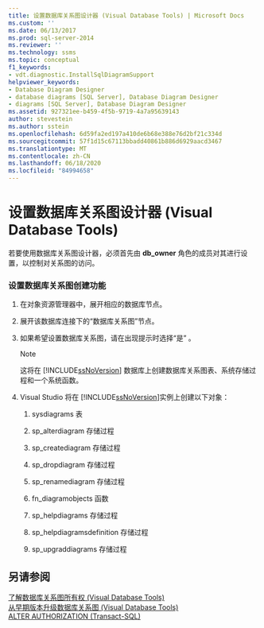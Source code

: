 ```yaml
---
title: 设置数据库关系图设计器 (Visual Database Tools) | Microsoft Docs
ms.custom: ''
ms.date: 06/13/2017
ms.prod: sql-server-2014
ms.reviewer: ''
ms.technology: ssms
ms.topic: conceptual
f1_keywords:
- vdt.diagnostic.InstallSqlDiagramSupport
helpviewer_keywords:
- Database Diagram Designer
- database diagrams [SQL Server], Database Diagram Designer
- diagrams [SQL Server], Database Diagram Designer
ms.assetid: 927321ee-b459-4f5b-9719-4a7a95639143
author: stevestein
ms.author: sstein
ms.openlocfilehash: 6d59fa2ed197a410de6b68e388e76d2bf21c334d
ms.sourcegitcommit: 57f1d15c67113bbadd40861b886d6929aacd3467
ms.translationtype: MT
ms.contentlocale: zh-CN
ms.lasthandoff: 06/18/2020
ms.locfileid: "84994658"
---
```

# <a name="set-up-database-diagram-designer-visual-database-tools"></a>设置数据库关系图设计器 (Visual Database Tools)
  若要使用数据库关系图设计器，必须首先由 **db_owner** 角色的成员对其进行设置，以控制对关系图的访问。  
  
### <a name="to-set-up-database-diagramming"></a>设置数据库关系图创建功能  
  
1.  在对象资源管理器中，展开相应的数据库节点。  
  
2.  展开该数据库连接下的“数据库关系图”节点。  
  
3.  如果希望设置数据库关系图，请在出现提示时选择“是”  。  
  
    > [!NOTE]  
    >  这将在 [!INCLUDE[ssNoVersion](../../includes/ssnoversion-md.md)] 数据库上创建数据库关系图表、系统存储过程和一个系统函数。  
  
4.  Visual Studio 将在 [!INCLUDE[ssNoVersion](../../includes/ssnoversion-md.md)]实例上创建以下对象：  
  
    1.  sysdiagrams 表  
  
    2.  sp_alterdiagram 存储过程  
  
    3.  sp_creatediagram 存储过程  
  
    4.  sp_dropdiagram 存储过程  
  
    5.  sp_renamediagram 存储过程  
  
    6.  fn_diagramobjects 函数  
  
    7.  sp_helpdiagrams 存储过程  
  
    8.  sp_helpdiagramsdefinition 存储过程  
  
    9. sp_upgraddiagrams 存储过程  
  
## <a name="see-also"></a>另请参阅  
 [了解数据库关系图所有权 &#40;Visual Database Tools&#41;](visual-database-tools.md)   
 [从早期版本升级数据库关系图 &#40;Visual Database Tools&#41;](upgrade-database-diagrams-from-previous-editions-visual-database-tools.md)   
 [ALTER AUTHORIZATION (Transact-SQL)](/sql/t-sql/statements/alter-authorization-transact-sql)  
  
  
